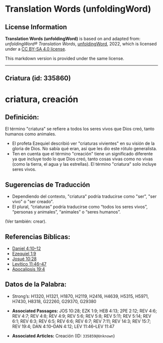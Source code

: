 # Translation Words (unfoldingWord)

## License Information

**Translation Words (unfoldingWord)** is based on and adapted from: _unfoldingWord® Translation Words_, [unfoldingWord](https://unfoldingword.org/utw), 2022, which is licensed under a [CC BY-SA 4.0 license](https://creativecommons.org/licenses/by-sa/4.0/legalcode.en).

This markdown version is provided under the same license.



--------------------------------

## Criatura (id: 335860)

criatura, creación
==================

Definición:
-----------

El término "criatura" se refiere a todos los seres vivos que Dios creó, tanto humanos como animales.

* El profeta Ezequiel describió ver "criaturas vivientes" en su visión de la gloria de Dios. No sabía qué eran, así que les dio este rótulo generalista.
* Ten en cuenta que el término "creación" tiene un significado diferente ya que incluye todo lo que Dios creó, tanto cosas vivas como no vivas (como la tierra, el agua y las estrellas). El término "criatura" solo incluye seres vivos.

Sugerencias de Traducción
-------------------------

* Dependiendo del contexto, "criatura" podría traducirse como "ser", "ser vivo" o "ser creado".
* El plural, “criaturas” podría traducirse como “todos los seres vivos”, “personas y animales”, “animales” o “seres humanos”.

(Ver también: crear).

Referencias Bíblicas:
---------------------

* [Daniel 4:10–12](https://ref.ly/Dan4:10-Dan4:12)
* [Ezequiel 1:9](https://ref.ly/Ezek1:9)
* [Josué 10:28](https://ref.ly/Josh10:28)
* [Levítico 11:46–47](https://ref.ly/Lev11:46-Lev11:47)
* [Apocalipsis 19:4](https://ref.ly/Rev19:4)

Datos de la Palabra:
--------------------

* Strong’s: H1320, H1321, H1870, H2119, H2416, H4639, H5315, H5971, H7430, H8318, G22260, G29370, G29380

* **Associated Passages:** JOS 10:28; EZK 1:9; HEB 4:13; 2PE 2:12; REV 4:6; REV 4:7; REV 4:8; REV 4:9; REV 5:6; REV 5:8; REV 5:11; REV 5:14; REV 6:1; REV 6:3; REV 6:5; REV 6:6; REV 6:7; REV 7:11; REV 14:3; REV 15:7; REV 19:4; DAN 4:10–DAN 4:12; LEV 11:46–LEV 11:47
* **Associated Articles:** Creación (ID: `335859@Unknown`)

